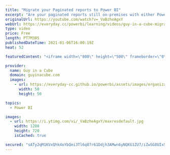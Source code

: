 ```yaml
---
title: "Migrate your Paginated reports to Power BI"
excerpt: "Are your paginated reports still on-premises with either Power BI Report Server or SQL Server Reporting Services? Want to move them to Power BI? Patrick shows you how you can do that using the RDLMigration tool!  Documentation: https://docs.microsoft.com/power-bi/guidance/migrate-ssrs-reports-to-power-bi"
originalUrl: https://youtube.com/watch?v=_VaBzheAgxY
webUrl: https://everyday.cc/powerbi/learning/videos/guy-in-a-cube-migrate-your-paginated-reports-to-power-bi/
type: video
price: Free
length: PT7M38S
publishedDateTime: 2021-01-06T16:00:19Z
heat: 52

featuredContent: "<iframe width=\"800\" height=\"500\" frameborder=\"0\" src=\"https://www.youtube.com/embed/_VaBzheAgxY\" allow=\"accelerometer; autoplay; encrypted-media; gyroscope; picture-in-picture\" allowfullscreen></iframe>"

provider:
  name: Guy in a Cube
  domain: guyinacube.com
  images:
    - url: https://everyday-cc.github.io/powerbi/assets/images/organizations/guyinacube.com-50x50.jpg
      width: 50
      height: 50

topics:
  - Power BI

images:
  - url: https://i.ytimg.com/vi/_VaBzheAgxY/maxresdefault.jpg
    width: 1280
    height: 720
    isCached: true

secured: "sATy2qM1KVxQhk4oYbQei3Tl6q87r61Ddjh3AMwn6yNQXG1ZU7/iZwSG8UIxSRRZ2Yh1CpWnnvcocATq32uP4ctfqOL5LnJ5cdTkwk1z7p+aG0DVcywEiyXLUV4nrtSHgoBK96+wn33WEy/SGMPlUMOcISj/cMZJZmA2O7KQDy/96rfnoMYOYec8CEVvlrUbsqiTNWeY9OSSTOzXBfru7QzYwFyOr6tjIGl5HV0jPnEe/MhwUgFzVifjR5mf8aMF2slqvlmIiKrl+8qGX4C7D0SUFKX02/DURj6d+rSkvyfvyaGLQkgmeTq4+Fbi9SCR7SNFImbuD9YJ8gOxn82lRUQMUcb1UIT5+rqRp+PfrRU5jIp6/G6poaL7wCIR1B0+hS8eUxSx8pKKuHD26WDCvRR/xiGG7+jjcAIDRwXDa1U=;l5t6eyuOAl7Oveoa53bJgQ=="
---
```



